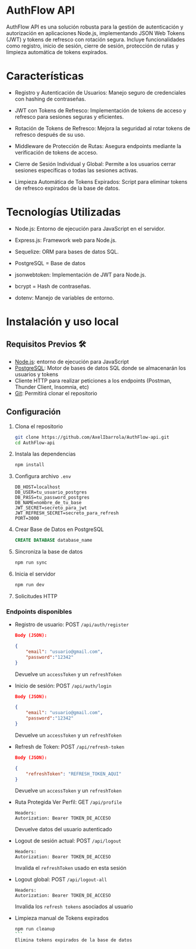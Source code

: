 # AuthFlow API

AuthFlow API es una solución robusta para la gestión de autenticación y autorización en aplicaciones Node.js, implementando JSON Web Tokens (JWT) y tokens de refresco con rotación segura. Incluye funcionalidades como registro, inicio de sesión, cierre de sesión, protección de rutas y limpieza automática de tokens expirados.

# Características

+ Registro y Autenticación de Usuarios: Manejo seguro de credenciales con hashing de contraseñas.

+ JWT con Tokens de Refresco: Implementación de tokens de acceso y refresco para sesiones seguras y eficientes.

+ Rotación de Tokens de Refresco: Mejora la seguridad al rotar tokens de refresco después de su uso.

+ Middleware de Protección de Rutas: Asegura endpoints mediante la verificación de tokens de acceso.

+ Cierre de Sesión Individual y Global: Permite a los usuarios cerrar sesiones específicas o todas las sesiones activas.

+ Limpieza Automática de Tokens Expirados: Script para eliminar tokens de refresco expirados de la base de datos.

# Tecnologías Utilizadas

+ Node.js: Entorno de ejecución para JavaScript en el servidor.

+ Express.js: Framework web para Node.js.

+ Sequelize: ORM para bases de datos SQL.

+ PostgreSQL = Base de datos

+ jsonwebtoken: Implementación de JWT para Node.js.

+ bcrypt = Hash de contraseñas.

+ dotenv: Manejo de variables de entorno.

# Instalación y uso local 

## Requisitos Previos 🛠️

+ [Node.js](https://nodejs.org/en): entorno de ejecución para JavaScript
+ [PostgreSQL](): Motor de bases de datos SQL donde se almacenarán los usuarios y tokens
+ Cliente HTTP para realizar peticiones a los endpoints (Postman, Thunder Client, Insomnia, etc)
+ [Git](https://git-scm.com/): Permitirá clonar el repositorio

## Configuración

1. Clona el repositorio

    ```bash
    git clone https://github.com/AxelIbarrola/AuthFlow-api.git
    cd AuthFlow-api
    ```

2. Instala las dependencias

    ```bash
    npm install
    ```

3. Configura archivo `.env`

    ```env
    DB_HOST=localhost
    DB_USER=tu_usuario_postgres
    DB_PASS=tu_password_postgres
    DB_NAME=nombre_de_tu_base
    JWT_SECRET=secreto_para_jwt
    JWT_REFRESH_SECRET=secreto_para_refresh
    PORT=3000
    ```

4. Crear Base de Datos en PostgreSQL

    ```sql
    CREATE DATABASE database_name
    ```
5. Sincroniza la base de datos

    ```bash
    npm run sync
    ```

6. Inicia el servidor

    ```bash
    npm run dev
    ```

7. Solicitudes HTTP

### Endpoints disponibles

+ Registro de usuario: POST `/api/auth/register`

    ```json
    Body (JSON):

    {
        "email": "usuario@gmail.com",
        "password":"12342"
    }
    ```
    Devuelve un `accessToken` y un `refreshToken`

+ Inicio de sesión: POST `/api/auth/login`

    ```json
    Body (JSON):

    {
        "email": "usuario@gmail.com",
        "password":"12342"
    }
    ```
    Devuelve un `accessToken` y un `refreshToken`

+ Refresh de Token: POST `/api/refresh-token`

    ```json
    Body (JSON):

    {
        "refreshToken": "REFRESH_TOKEN_AQUI"
    }
    ```
    Devuelve un `accessToken` y un `refreshToken`

+ Ruta Protegida Ver Perfil: GET `/api/profile`

    ```http
    Headers:
    Autorization: Bearer TOKEN_DE_ACCESO
    ```
    Devuelve datos del usuario autenticado

+ Logout de sesión actual: POST `/api/logout`

    ```http
    Headers:
    Autorization: Bearer TOKEN_DE_ACCESO
    ```
    Invalida el `refreshToken` usado en esta sesión

+ Logout global: POST `/api/logout-all`

    ```http
    Headers:
    Autorization: Bearer TOKEN_DE_ACCESO
    ```
    Invalida los `refresh tokens` asociados al usuario

+ Limpieza manual de Tokens expirados

    ````bash
    npm run cleanup
    ```
    Elimina tokens expirados de la base de datos

